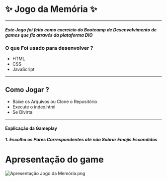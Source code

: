 # ✨ Jogo da Memória ✨



---


##### Este Jogo foi feito como exercicio do Bootcamp de Desenvolvimento de games que fiz através da plataforma DIO

### O que Foi usado para desenvolver ?
- HTML
- CSS
- JavaScript

---
## Como Jogar ?

- Baixe os Arquivos ou Clone o Repositório
- Execute o index.html
- Se Divirta
---
#### Explicação da Gameplay

##### 1. _Escolha os Pares Correspondentes até não Sobrar Emojis Escondidos_

# Apresentação do game
![Apresentação Jogo da Memória.png](https://github.com/LuzaniDev/Jogo-da-Memoria/blob/main/apresenta%C3%A7%C3%A3o/Apresenta%C3%A7%C3%A3o%20Jogo%20da%20Mem%C3%B3ria.png)


